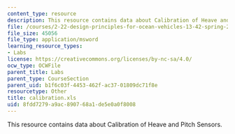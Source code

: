 ```yaml
---
content_type: resource
description: This resource contains data about Calibration of Heave and Pitch Sensors.
file: /courses/2-22-design-principles-for-ocean-vehicles-13-42-spring-2005/8fdd7279a9ac890768a1de5e0a0f8008_calibration.xls
file_size: 45056
file_type: application/msword
learning_resource_types:
- Labs
license: https://creativecommons.org/licenses/by-nc-sa/4.0/
ocw_type: OCWFile
parent_title: Labs
parent_type: CourseSection
parent_uid: b1f6c03f-4453-462f-ac37-01809dc71f8e
resourcetype: Other
title: calibration.xls
uid: 8fdd7279-a9ac-8907-68a1-de5e0a0f8008
---
```

This resource contains data about Calibration of Heave and Pitch Sensors.